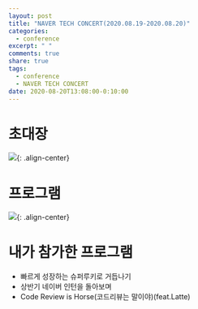 ```yaml
---
layout: post
title: "NAVER TECH CONCERT(2020.08.19-2020.08.20)"
categories:
  - conference
excerpt: " "
comments: true
share: true
tags:
  - conference
  - NAVER TECH CONCERT
date: 2020-08-20T13:08:00-0:10:00
---
```


# 초대장

![](https://kimmy100b.github.io/assets/images/conference/2020-08-naver/email.PNG){: .align-center}

# 프로그램

![](https://kimmy100b.github.io/assets/images/conference/2020-08-naver/program.PNG){: .align-center}

# 내가 참가한 프로그램

<!-- TODO : 내용 정리 후 링크 연결하기 -->

- 빠르게 성장하는 슈퍼루키로 거듭나기
- 상반기 네이버 인턴을 돌아보며
- Code Review is Horse(코드리뷰는 말이야)(feat.Latte)
